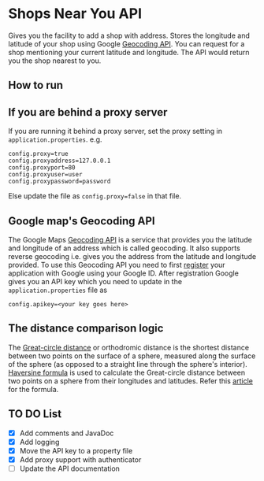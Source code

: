 # Shops Near You API
Gives you the facility to add a shop with address. Stores the longitude and latitude of your shop using Google [Geocoding API](https://developers.google.com/maps/documentation/geocoding/intro). You can request for a shop mentioning your current latitude and longitude. The API would return you the shop nearest to you.

## How to run

## If you are behind a proxy server
If you are running it behind a proxy server, set the proxy setting in `application.properties`. e.g.
```
config.proxy=true
config.proxyaddress=127.0.0.1
config.proxyport=80
config.proxyuser=user
config.proxypassword=password
```

Else update the file as `config.proxy=false` in that file.

## Google map's Geocoding API
The Google Maps [Geocoding API](https://developers.google.com/maps/documentation/geocoding/start) is a service that provides you the latitude and longitude of an address which is called  geocoding. It also supports reverse geocoding i.e. gives you the address from the latitude and longitude provided. To use this Geocoding API you need to first [register](https://developers.google.com/maps/documentation/geocoding/get-api-key) your application with Google using your Google ID. After registration Google gives you an API key which you need to update in the `application.properties` file as
```
config.apikey=<your key goes here>
```

## The distance comparison logic
The [Great-circle distance](https://en.wikipedia.org/wiki/Great-circle_distance) or orthodromic distance is the shortest distance between two points on the surface of a sphere, measured along the surface of the sphere (as opposed to a straight line through the sphere's interior). [Haversine formula](https://en.wikipedia.org/wiki/Haversine_formula) is used to calculate the Great-circle distance between two points on a sphere from their longitudes and latitudes. Refer this [article](http://www.movable-type.co.uk/scripts/latlong.html) for the formula.

## TO DO List
- [x] Add comments and JavaDoc
- [x] Add logging
- [x] Move the API key to a property file
- [x] Add proxy support with authenticator
- [ ] Update the API documentation
